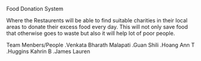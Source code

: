 Food Donation System

Where the Restaurents will be able to find suitable charities in their local areas to donate their excess food every day. 
This will not only save food that otherwise goes to waste but also it will help lot of poor people.

Team Menbers/People
	.Venkata Bharath Malapati
	.Guan Shili
	.Hoang Ann T
	.Huggins Kahrin B
	.James Lauren